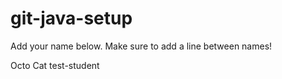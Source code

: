 # git-java-setup

Add your name below. Make sure to add a line between names!

Octo Cat
test-student
